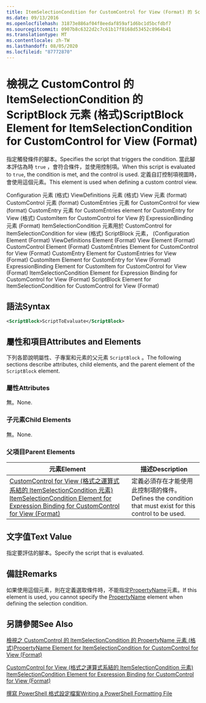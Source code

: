 ```yaml
---
title: ItemSelectionCondition for CustomControl for View (Format) 的 ScriptBlock 元素Microsoft Docs
ms.date: 09/13/2016
ms.openlocfilehash: 31873e886af04f8eedaf859af1d6bc1d5bcfdbf7
ms.sourcegitcommit: 0907b8c6322d2c7c61b17f8168d53452c8964b41
ms.translationtype: MT
ms.contentlocale: zh-TW
ms.lasthandoff: 08/05/2020
ms.locfileid: "87772870"
---
```

# <a name="scriptblock-element-for-itemselectioncondition-for-customcontrol-for-view-format"></a><span data-ttu-id="78a94-102">檢視之 CustomControl 的 ItemSelectionCondition 的 ScriptBlock 元素 (格式)</span><span class="sxs-lookup"><span data-stu-id="78a94-102">ScriptBlock Element for ItemSelectionCondition for CustomControl for View (Format)</span></span>

<span data-ttu-id="78a94-103">指定觸發條件的腳本。</span><span class="sxs-lookup"><span data-stu-id="78a94-103">Specifies the script that triggers the condition.</span></span> <span data-ttu-id="78a94-104">當此腳本評估為時 `true` ，會符合條件，並使用控制項。</span><span class="sxs-lookup"><span data-stu-id="78a94-104">When this script is evaluated to `true`, the condition is met, and the control is used.</span></span> <span data-ttu-id="78a94-105">定義自訂控制項視圖時，會使用這個元素。</span><span class="sxs-lookup"><span data-stu-id="78a94-105">This element is used when defining a custom control view.</span></span>

<span data-ttu-id="78a94-106">Configuration 元素 (格式) ViewDefinitions 元素 (格式) View 元素 (format) CustomControl 元素 (format) CustomEntries 元素 for CustomControl for view (format) CustomEntry 元素 for CustomEntries element for CustomEntry for View (格式) CustomItem for CustomControl for View 的 ExpressionBinding 元素 (Format) ItemSelectionCondition 元素用於 CustomControl for ItemSelectionCondition for view (格式) ScriptBlock 元素， (</span><span class="sxs-lookup"><span data-stu-id="78a94-106">Configuration Element (Format) ViewDefinitions Element (Format) View Element (Format) CustomControl Element (Format) CustomEntries Element for CustomControl for View (Format) CustomEntry Element for CustomEntries for View (Format) CustomItem Element for CustomEntry for View (Format) ExpressionBinding Element for CustomItem for CustomControl for View (Format) ItemSelectionCondition Element for Expression Binding for CustomControl for View (Format) ScriptBlock Element for ItemSelectionCondition for CustomControl for View (Format)</span></span>

## <a name="syntax"></a><span data-ttu-id="78a94-107">語法</span><span class="sxs-lookup"><span data-stu-id="78a94-107">Syntax</span></span>

```xml
<ScriptBlock>ScriptToEvaluate</ScriptBlock>
```

## <a name="attributes-and-elements"></a><span data-ttu-id="78a94-108">屬性和項目</span><span class="sxs-lookup"><span data-stu-id="78a94-108">Attributes and Elements</span></span>

<span data-ttu-id="78a94-109">下列各節說明屬性、子專案和元素的父元素 `ScriptBlock` 。</span><span class="sxs-lookup"><span data-stu-id="78a94-109">The following sections describe attributes, child elements, and the parent element of the `ScriptBlock` element.</span></span>

### <a name="attributes"></a><span data-ttu-id="78a94-110">屬性</span><span class="sxs-lookup"><span data-stu-id="78a94-110">Attributes</span></span>

<span data-ttu-id="78a94-111">無。</span><span class="sxs-lookup"><span data-stu-id="78a94-111">None.</span></span>

### <a name="child-elements"></a><span data-ttu-id="78a94-112">子元素</span><span class="sxs-lookup"><span data-stu-id="78a94-112">Child Elements</span></span>

<span data-ttu-id="78a94-113">無。</span><span class="sxs-lookup"><span data-stu-id="78a94-113">None.</span></span>

### <a name="parent-elements"></a><span data-ttu-id="78a94-114">父項目</span><span class="sxs-lookup"><span data-stu-id="78a94-114">Parent Elements</span></span>

|<span data-ttu-id="78a94-115">元素</span><span class="sxs-lookup"><span data-stu-id="78a94-115">Element</span></span>|<span data-ttu-id="78a94-116">描述</span><span class="sxs-lookup"><span data-stu-id="78a94-116">Description</span></span>|
|-------------|-----------------|
|[<span data-ttu-id="78a94-117">CustomControl for View (格式之運算式系結的 ItemSelectionCondition 元素) </span><span class="sxs-lookup"><span data-stu-id="78a94-117">ItemSelectionCondition Element for Expression Binding for CustomControl for View (Format)</span></span>](./itemselectioncondition-element-for-expressionbinding-for-customcontrol-format.md)|<span data-ttu-id="78a94-118">定義必須存在才能使用此控制項的條件。</span><span class="sxs-lookup"><span data-stu-id="78a94-118">Defines the condition that must exist for this control to be used.</span></span>|

## <a name="text-value"></a><span data-ttu-id="78a94-119">文字值</span><span class="sxs-lookup"><span data-stu-id="78a94-119">Text Value</span></span>

<span data-ttu-id="78a94-120">指定要評估的腳本。</span><span class="sxs-lookup"><span data-stu-id="78a94-120">Specify the script that is evaluated.</span></span>

## <a name="remarks"></a><span data-ttu-id="78a94-121">備註</span><span class="sxs-lookup"><span data-stu-id="78a94-121">Remarks</span></span>

<span data-ttu-id="78a94-122">如果使用這個元素，則在定義選取條件時，不能指定[PropertyName](./propertyname-element-for-itemselectioncondition-for-customcontrol-for-view-format.md)元素。</span><span class="sxs-lookup"><span data-stu-id="78a94-122">If this element is used, you cannot specify the [PropertyName](./propertyname-element-for-itemselectioncondition-for-customcontrol-for-view-format.md) element when defining the selection condition.</span></span>

## <a name="see-also"></a><span data-ttu-id="78a94-123">另請參閱</span><span class="sxs-lookup"><span data-stu-id="78a94-123">See Also</span></span>

[<span data-ttu-id="78a94-124">檢視之 CustomControl 的 ItemSelectionCondition 的 PropertyName 元素 (格式)</span><span class="sxs-lookup"><span data-stu-id="78a94-124">PropertyName Element for ItemSelectionCondition for CustomControl for View (Format)</span></span>](./propertyname-element-for-itemselectioncondition-for-customcontrol-for-view-format.md)

[<span data-ttu-id="78a94-125">CustomControl for View (格式之運算式系結的 ItemSelectionCondition 元素) </span><span class="sxs-lookup"><span data-stu-id="78a94-125">ItemSelectionCondition Element for Expression Binding for CustomControl for View (Format)</span></span>](./itemselectioncondition-element-for-expressionbinding-for-customcontrol-format.md)

[<span data-ttu-id="78a94-126">撰寫 PowerShell 格式設定檔案</span><span class="sxs-lookup"><span data-stu-id="78a94-126">Writing a PowerShell Formatting File</span></span>](./writing-a-powershell-formatting-file.md)
